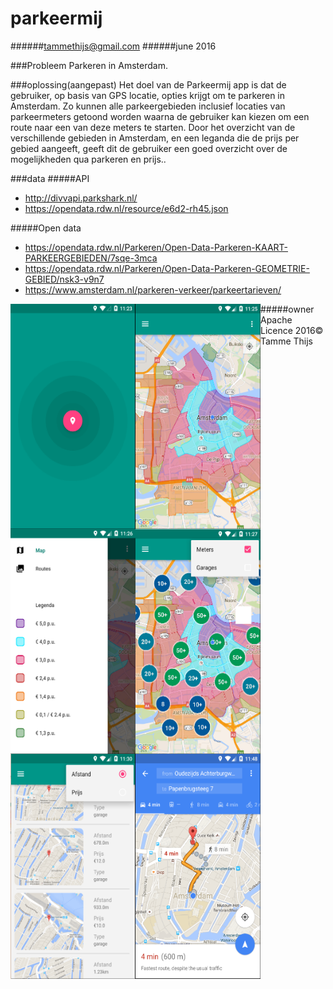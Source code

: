 # parkeermij
######tammethijs@gmail.com
######june 2016

###Probleem
Parkeren in Amsterdam.

###oplossing(aangepast)
Het doel van de Parkeermij app is dat de gebruiker, op basis van GPS locatie, opties krijgt om te parkeren in Amsterdam. Zo kunnen alle parkeergebieden inclusief locaties van parkeermeters getoond worden waarna de gebruiker kan kiezen om een route naar een van deze meters te starten. Door het overzicht van de verschillende gebieden in Amsterdam, en een leganda die de prijs per gebied aangeeft, geeft dit de gebruiker een goed overzicht over de mogelijkheden qua parkeren en prijs..

###data
#####API
- http://divvapi.parkshark.nl/
- https://opendata.rdw.nl/resource/e6d2-rh45.json

#####Open data
- https://opendata.rdw.nl/Parkeren/Open-Data-Parkeren-KAART-PARKEERGEBIEDEN/7sqe-3mca
- https://opendata.rdw.nl/Parkeren/Open-Data-Parkeren-GEOMETRIE-GEBIED/nsk3-v9n7
- https://www.amsterdam.nl/parkeren-verkeer/parkeertarieven/

<img src="https://github.com/TammeThijs/parkeermij/blob/master/doc/startUpActivity.PNG" align="left" height="360" width="200" >
<img src="https://github.com/TammeThijs/parkeermij/blob/master/doc/MapsFragment1.PNG" align="left" height="360" width="200" >
<img src="https://github.com/TammeThijs/parkeermij/blob/master/doc/MapsFragment.PNG" align="left" height="360" width="200" >
<img src="https://github.com/TammeThijs/parkeermij/blob/master/doc/MapsFragment2.PNG" align="left" height="360" width="200" >
<img src="https://github.com/TammeThijs/parkeermij/blob/master/doc/RouteFragment.PNG" align="left" height="360" width="200" >
<img src="https://github.com/TammeThijs/parkeermij/blob/master/doc/MapsRouteDisplay.PNG" align="left" height="360" width="200" >





#####owner
Apache Licence
2016© Tamme Thijs



 





